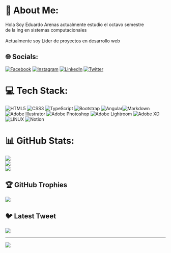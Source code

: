 # 💫 About Me:
Hola Soy Eduardo Arenas  actualmente estudio el octavo semestre <br>de la ing en sistemas computacionales <br><br>Actualmente soy Lider de proyectos en desarrollo web
<br>


## 🌐 Socials:
[![Facebook](https://img.shields.io/badge/Facebook-%231877F2.svg?logo=Facebook&logoColor=white)](https://www.facebook.com/profile.php?id=100087518045807) [![Instagram](https://img.shields.io/badge/Instagram-%23E4405F.svg?logo=Instagram&logoColor=white)](https://www.instagram.com/arenas_dev/) [![LinkedIn](https://img.shields.io/badge/LinkedIn-%230077B5.svg?logo=linkedin&logoColor=white)](https://www.linkedin.com/in/eduardo-arenas-i-068ba4229/) [![Twitter](https://img.shields.io/badge/Twitter-%231DA1F2.svg?logo=Twitter&logoColor=white)](https://twitter.com/EduDev17) 

# 💻 Tech Stack:
![HTML5](https://img.shields.io/badge/html5-%23E34F26.svg?style=for-the-badge&logo=html5&logoColor=white) ![CSS3](https://img.shields.io/badge/css3-%231572B6.svg?style=for-the-badge&logo=css3&logoColor=white) ![TypeScript](https://img.shields.io/badge/typescript-%23007ACC.svg?style=for-the-badge&logo=typescript&logoColor=white) ![Bootstrap](https://img.shields.io/badge/bootstrap-%23563D7C.svg?style=for-the-badge&logo=bootstrap&logoColor=white) ![Angular](https://img.shields.io/badge/angular-%23DD0031.svg?style=for-the-badge&logo=angular&logoColor=white)![Markdown](https://img.shields.io/badge/markdown-%23000000.svg?style=for-the-badge&logo=markdown&logoColor=white)![Adobe Illustrator](https://img.shields.io/badge/adobeillustrator-%23FF9A00.svg?style=for-the-badge&logo=adobeillustrator&logoColor=white) ![Adobe Photoshop](https://img.shields.io/badge/adobephotoshop-%2331A8FF.svg?style=for-the-badge&logo=adobephotoshop&logoColor=white) ![Adobe Lightroom](https://img.shields.io/badge/Adobe%20Lightroom-31A8FF.svg?style=for-the-badge&logo=Adobe%20Lightroom&logoColor=white) ![Adobe XD](https://img.shields.io/badge/Adobe%20XD-470137?style=for-the-badge&logo=Adobe%20XD&logoColor=#FF61F6) ![LINUX](https://img.shields.io/badge/Linux-FCC624?style=for-the-badge&logo=linux&logoColor=black) ![Notion](https://img.shields.io/badge/Notion-%23000000.svg?style=for-the-badge&logo=notion&logoColor=white)
# 📊 GitHub Stats:
![](https://github-readme-stats.vercel.app/api?username=EduardoArenasI&theme=dracula&hide_border=false&include_all_commits=true&count_private=true)<br/>
![](https://github-readme-streak-stats.herokuapp.com/?user=EduardoArenasI&theme=dracula&hide_border=false)<br/>
![](https://github-readme-stats.vercel.app/api/top-langs/?username=EduardoArenasI&theme=dracula&hide_border=false&include_all_commits=true&count_private=true&layout=compact)

## 🏆 GitHub Trophies
![](https://github-profile-trophy.vercel.app/?username=EduardoArenasI&theme=dracula&no-frame=false&no-bg=false&margin-w=4)

## 🐦 Latest Tweet
[![](https://gtce.itsvg.in/api?username=EduDev17)](https://github.com/VishwaGauravIn/github-twitter-card-embed)

---
[![](https://visitcount.itsvg.in/api?id=EduardoArenasI&icon=0&color=1)](https://visitcount.itsvg.in)

<!-- Proudly created with GPRM ( https://gprm.itsvg.in ) -->

